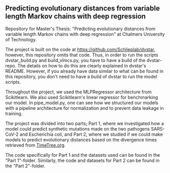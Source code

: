 ## Predicting evolutionary distances from variable length Markov chains with deep regression
Repository for Master's Thesis: "Predicting evolutionary distances from variable length Markov chains with deep regression" at Chalmers University of Technology. 

The project is built on the code at https://github.com/Schlieplab/dvstar, however, this repository omits that code. Thus, in order to run the scripts dvstar_build.py and build_vlmcs.py, you have to have a build of the dvstar-repo. The details on how to do this are clearly explained in dvstar's README. However, if you already have data similar to what can be found in this repository, you don't need to have a build of dvstar to run the model scripts.

Throughout the project, we used the MLPRegressor architecture from Scikitlearn. We also used Scikitlearn's linear regressor for benchmarking our model. In pipe_model.py, one can see how we structured our models with a pipeline architecture for normalization and to prevent data leakage in training. 

The project was divided into two parts; Part 1, where we investigated how a model could predict synthetic mutations made on the two pathogens SARS-CoV-2 and Escherichia coli, and Part 2, where we studied if we could make models to predict evolutionary distances based on the divergence times retrieved from [TimeTree.org](https://timetree.org/). 

The code specifically for Part 1 and the datasets used can be found in the "Part 1"-folder. Similarly, the code and datasets for Part 2 can be found in the "Part 2"-folder. 
